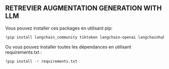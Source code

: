 ## RETREVIER AUGMENTATION GENERATION WITH LLM 


Vous pouvez installer ces packages en utilisant pip:

```sh
!pip install langchain_community tiktoken langchain-openai langchainhub chromadb langchain
```

Ou vous pouvez installer toutes les dépendances en utilisant requirements.txt :

```sh
!pip install -r requirements.txt
```
